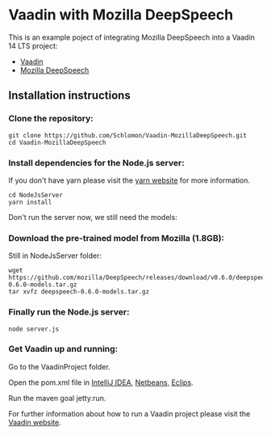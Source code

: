 # Vaadin with Mozilla DeepSpeech
This is an example poject of integrating Mozilla DeepSpeech into a Vaadin 14 LTS project:

* [Vaadin](https://vaadin.com/)
* [Mozilla DeepSpeech](https://github.com/mozilla/DeepSpeech)

## Installation instructions

### Clone the repository:
```
git clone https://github.com/Schlomon/Vaadin-MozillaDeepSpeech.git
cd Vaadin-MozillaDeepSpeech
```

### Install dependencies for the Node.js server:
If you don't have yarn please visit the [yarn website](https://yarnpkg.com/getting-started/install) for more information.
```
cd NodeJsServer
yarn install
```
Don't run the server now, we still need the models:

### Download the pre-trained model from Mozilla (1.8GB):
Still in NodeJsServer folder:
```
wget https://github.com/mozilla/DeepSpeech/releases/download/v0.6.0/deepspeech-0.6.0-models.tar.gz
tar xvfz deepspeech-0.6.0-models.tar.gz
```

### Finally run the Node.js server:
```
node server.js
```

### Get Vaadin up and running:
Go to the VaadinProject folder.

Open the pom.xml file in [IntelliJ IDEA](https://www.jetbrains.com/idea/), [Netbeans](https://netbeans.org/), [Eclips](https://www.eclipse.org/).

Run the maven goal jetty:run.

For further information about how to run a Vaadin project please visit the [Vaadin website](https://vaadin.com/start/v14).
